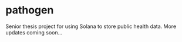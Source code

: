 # pathogen
Senior thesis project for using Solana to store public health data. More updates coming soon...
